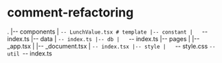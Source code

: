 # comment-refactoring

.
|-- components
|   `-- LunchValue.tsx # template
|-- constant
|   `-- index.ts
|-- data
|   `-- index.ts
|-- db
|   `-- index.ts
|-- pages
|   |-- _app.tsx
|   |-- _document.tsx
|   `-- index.tsx
|-- style
|   `-- style.css
`-- util
    `-- index.ts

